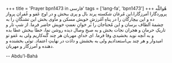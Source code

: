 +++
title = 'Prayer bpn1473 in فارسی'
tags = ['lang-fa', 'bpn1473']
+++
هُواللّه
پروردگارا آمرزگارا،این مُرغان  شکسته پرند  بال و پری ببخش و در اوج عَفو و غُفران پرواز ده و این بیچارگان را در پناهِ آمُرزشِ خویش مسکن و مأوی بخش این تشنگانِ را به چشمۀ اَلطاف برسان و این مُحتاجان را بَر خوانِ نعمتِ خویش حاضر فرما. از شبِ تار و تاریکِ حرمان و هجران نجات بخش و به صبحِ وصال دیده روشن نما، خطا ببخش عطا بده و به آنچه نوید بخشیدی وفا فرما. ای خدایِ مهربان هر چند گُنه‌کاریم ولی به عَفو تو امیدوار و هر چند بی‌استعدادیم ولی به بخشش و دادَت در نهایتِ اعتماد. توئی بخشنده و دهنده و آمرزگار و مهربان.

-- Abdu'l-Bahá
